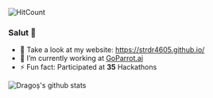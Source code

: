 ![HitCount](http://hits.dwyl.com/strdr4605/strdr4605.svg)

### Salut 👋


- 💯 Take a look at my website: https://strdr4605.github.io/
- 🔭 I’m currently working at [GoParrot.ai](https://www.goparrot.ai/)
- ⚡ Fun fact: Participated at **35** Hackathons

![Dragoș's github stats](https://github-readme-stats.vercel.app/api?username=strdr4605&show_icons=true&&hide_border=true)
